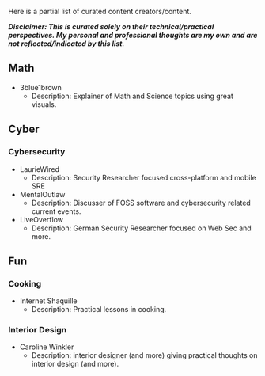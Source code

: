 Here is a partial list of curated content creators/content.

__*Disclaimer: This is curated solely on their technical/practical perspectives. My personal and professional thoughts are my own and are not reflected/indicated by this list.*__
## Math
- 3blue1brown
    - Description: Explainer of Math and Science topics using great visuals.
## Cyber
### Cybersecurity
- LaurieWired
    - Description: Security Researcher focused cross-platform and mobile SRE
- MentalOutlaw
    - Description: Discusser of FOSS software and cybersecurity related current events.
- LiveOverflow
    - Description: German Security Researcher focused on Web Sec and more.
## Fun
### Cooking
- Internet Shaquille
    - Description: Practical lessons in cooking.
### Interior Design
- Caroline Winkler
    - Description: interior designer (and more) giving practical thoughts on interior design (and more).